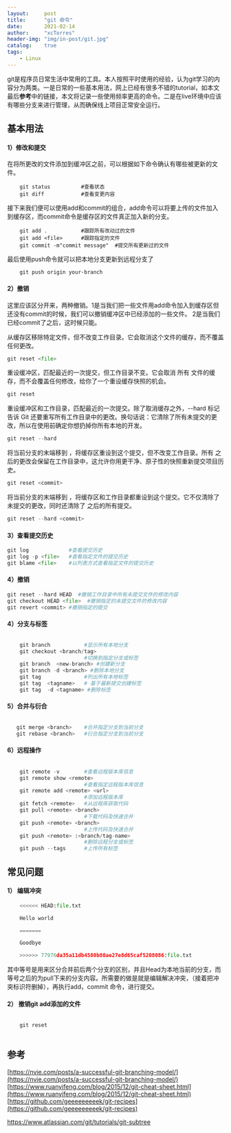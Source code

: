 ```yaml
---
layout:     post
title:      "git 命令"
date:       2021-02-14
author:     "xcTorres"
header-img: "img/in-post/git.jpg"
catalog:    true
tags:
    - Linux
---  
```


git是程序员日常生活中常用的工具。本人按照平时使用的经验，认为git学习的内容分为两类。一是日常的一些基本用法，网上已经有很多不错的tutorial，如本文最后**参考**中的链接，本文将记录一些使用频率更高的命令。二是在live环境中应该有哪些分支来进行管理，从而确保线上项目正常安全运行。

## 基本用法

#### 1）修改和提交  
在将所更改的文件添加到缓冲区之前，可以根据如下命令确认有哪些被更新的文件。
```shell 
    git status          #查看状态
    git diff            #查看变更内容 
```
接下来我们便可以使用add和commit的组合，add命令可以将要上传的文件加入到缓存区，而commit命令是缓存区的文件真正加入新的分支。
```shell
    git add .           #跟踪所有改动过的文件
    git add <file>      #跟踪指定的文件
    git commit -m"commit message"  #提交所有更新过的文件
```
最后使用push命令就可以把本地分支更新到远程分支了
```shell
    git push origin your-branch
```  

#### 2）撤销  
这里应该区分开来，两种撤销。1是当我们把一些文件用add命令加入到缓存区但还没有commit的时候，我们可以撤销缓冲区中已经添加的一些文件。
2是当我们已经commit了之后，这时候只能。 

从缓存区移除特定文件，但不改变工作目录。它会取消这个文件的缓存，而不覆盖任何更改。
```python
git reset <file>
```

重设缓冲区，匹配最近的一次提交，但工作目录不变。它会取消 所有 文件的缓存，而不会覆盖任何修改，给你了一个重设缓存快照的机会。
```python
git reset
```

重设缓冲区和工作目录，匹配最近的一次提交。除了取消缓存之外，--hard 标记告诉 Git 还要重写所有工作目录中的更改。换句话说：它清除了所有未提交的更改，所以在使用前确定你想扔掉你所有本地的开发。  
```python
git reset --hard
```
将当前分支的末端移到 <commit>，将缓存区重设到这个提交，但不改变工作目录。所有 <commit> 之后的更改会保留在工作目录中，这允许你用更干净、原子性的快照重新提交项目历史。  
```python
git reset <commit>
```
将当前分支的末端移到 <commit>，将缓存区和工作目录都重设到这个提交。它不仅清除了未提交的更改，同时还清除了 <commit> 之后的所有提交。
```python
git reset --hard <commit>
```

#### 3）查看提交历史
```python 
git log             #查看提交历史
git log -p <file>   #查看指定文件的提交历史
git blame <file>    #以列表方式查看指定文件的提交历史
```

#### 4）撤销
```python 
git reset --hard HEAD  #撤销工作目录中所有未提交文件的修改内容  
git checkout HEAD <file>  #撤销指定的未提交文件的修改内容  
git revert <commit> #撤销指定的提交
```

#### 4）分支与标签
```python 

    git branch           #显示所有本地分支 
    git checkout <branch/tag>                    
                         #切换到指定分支或标签
    git branch  <new-branch> #创建新分支
    git branch -d <branch> #删除本地分支
    git tag              #列出所有本地标签
    git tag  <tagname>   # 基于最新提交创建标签
    git tag  -d <tagname> #删除标签

```
#### 5）合并与衍合
```python 

   git merge <branch>    #合并指定分支到当前分支
   git rebase <branch>   #衍合指定分支到当前分支

```

#### 6）远程操作
```python
    
    git remote -v        #查看远程版本库信息
    git remote show <remote>
                         #查看指定远程版本库信息
    git remote add <remote> <url>
                         #添加远程版本库
    git fetch <remote>   #从远程库获取代码
    git pull <remote> <branch> 
                         #下载代码及快速合并
    git push <remote> <branch>
                         #上传代码及快速合并
    git push <remote> :<branch/tag-name>
                         #删除远程分支或标签
    git push --tags      #上传所有标签  

```
## 常见问题
#### 1） 编辑冲突

```python
    <<<<<< HEAD:file.txt  

    Hello world

    =======  

    Goodbye  

    >>>>>> 77976da35a11db4580b80ae27e8d65caf5208086:file.txt
```

其中等号是用来区分合并前后两个分支的区别，并且Head为本地当前的分支，而等号之后的为pull下来的分支内容。所需要的做是就是编辑解决冲突，（接着把冲突标识符删掉），再执行add，commit 命令，进行提交。

#### 2） 撤销git add添加的文件
```python
    
    git reset
    
```

## 参考  
[https://nvie.com/posts/a-successful-git-branching-model/](https://nvie.com/posts/a-successful-git-branching-model/)  
[https://www.ruanyifeng.com/blog/2015/12/git-cheat-sheet.html](https://www.ruanyifeng.com/blog/2015/12/git-cheat-sheet.html)
[https://github.com/geeeeeeeeek/git-recipes](https://github.com/geeeeeeeeek/git-recipes)  


https://www.atlassian.com/git/tutorials/git-subtree